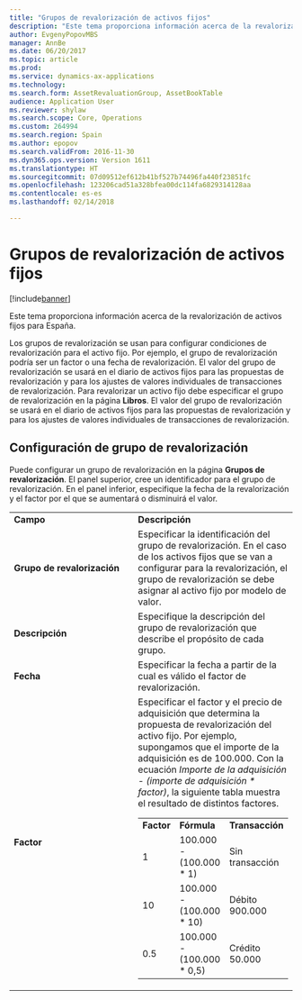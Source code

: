 ```yaml
---
title: "Grupos de revalorización de activos fijos"
description: "Este tema proporciona información acerca de la revalorización de activos fijos para España."
author: EvgenyPopovMBS
manager: AnnBe
ms.date: 06/20/2017
ms.topic: article
ms.prod: 
ms.service: dynamics-ax-applications
ms.technology: 
ms.search.form: AssetRevaluationGroup, AssetBookTable
audience: Application User
ms.reviewer: shylaw
ms.search.scope: Core, Operations
ms.custom: 264994
ms.search.region: Spain
ms.author: epopov
ms.search.validFrom: 2016-11-30
ms.dyn365.ops.version: Version 1611
ms.translationtype: HT
ms.sourcegitcommit: 07d09512ef612b41bf527b74496fa440f23851fc
ms.openlocfilehash: 123206cad51a328bfea00dc114fa6829314128aa
ms.contentlocale: es-es
ms.lasthandoff: 02/14/2018

---
```


# <a name="fixed-asset-revaluation-groups"></a>Grupos de revalorización de activos fijos

[!include[banner](../includes/banner.md)]


Este tema proporciona información acerca de la revalorización de activos fijos para España.

Los grupos de revalorización se usan para configurar condiciones de revalorización para el activo fijo. Por ejemplo, el grupo de revalorización podría ser un factor o una fecha de revalorización. El valor del grupo de revalorización se usará en el diario de activos fijos para las propuestas de revalorización y para los ajustes de valores individuales de transacciones de revalorización. Para revalorizar un activo fijo debe especificar el grupo de revalorización en la página **Libros**. El valor del grupo de revalorización se usará en el diario de activos fijos para las propuestas de revalorización y para los ajustes de valores individuales de transacciones de revalorización.

## <a name="revaluation-group-setup"></a>Configuración de grupo de revalorización
Puede configurar un grupo de revalorización en la página **Grupos de revalorización**. El panel superior, cree un identificador para el grupo de revalorización. En el panel inferior, especifique la fecha de la revalorización y el factor por el que se aumentará o disminuirá el valor.

<table>
<colgroup>
<col width="50%" />
<col width="50%" />
</colgroup>
<tbody>
<tr class="odd">
<td><strong>Campo</strong></td>
<td><strong>Descripción</strong></td>
</tr>
<tr class="even">
<td><strong>Grupo de revalorización</strong></td>
<td>Especificar la identificación del grupo de revalorización. En el caso de los activos fijos que se van a configurar para la revalorización, el grupo de revalorización se debe asignar al activo fijo por modelo de valor.</td>
</tr>
<tr class="odd">
<td><strong>Descripción</strong></td>
<td>Especifique la descripción del grupo de revalorización que describe el propósito de cada grupo.</td>
</tr>
<tr class="even">
<td><strong>Fecha</strong></td>
<td>Especificar la fecha a partir de la cual es válido el factor de revalorización.</td>
</tr>
<tr class="odd">
<td><strong>Factor</strong></td>
<td>Especificar el factor y el precio de adquisición que determina la propuesta de revalorización del activo fijo. Por ejemplo, supongamos que el importe de la adquisición es de 100.000. Con la ecuación <em>Importe de la adquisición - (importe de adquisición * factor)</em>, la siguiente tabla muestra el resultado de distintos factores.
<table>
<tbody>
<tr class="odd">
<td><strong>Factor</strong></td>
<td><strong>Fórmula</strong></td>
<td><strong>Transacción</strong> </td>
</tr>
<tr class="even">
<td>1</td>
<td>100.000 - (100.000 * 1)</td>
<td>Sin transacción</td>
</tr>
<tr class="odd">
<td>10</td>
<td>100.000 - (100.000 * 10)</td>
<td>Débito 900.000</td>
</tr>
<tr class="even">
<td>0.5</td>
<td>100.000 - (100.000 * 0,5)</td>
<td>Crédito 50.000</td>
</tr>
</tbody>
</table></td>
</tr>
</tbody>
</table>






